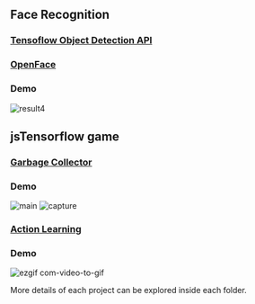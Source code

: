## Face Recognition 
### [Tensoflow Object Detection API](https://github.com/beesightsoft/bss-rd-student/tree/ltphy/15062018_ltphy/Tensorflow#tensorflow)
### [OpenFace](https://github.com/beesightsoft/bss-rd-student/tree/ltphy/15062018_ltphy/Tensorflow#face-recognition-with-dlib)
### Demo

![result4](https://user-images.githubusercontent.com/32784614/43309256-7fb7182c-91ae-11e8-9004-1dcb76a33f71.jpg)

## jsTensorflow game
### [Garbage Collector](https://github.com/beesightsoft/bss-rd-student/tree/ltphy/15062018_ltphy/Game#garbagecollector)
### Demo
![main](https://user-images.githubusercontent.com/32784614/42807453-07012f92-89db-11e8-83e1-d76db82e028b.PNG)
![capture](https://user-images.githubusercontent.com/32784614/42807450-06bcaeb2-89db-11e8-988b-b351675f4633.PNG)

### [Action Learning](https://github.com/beesightsoft/bss-rd-student/tree/ltphy/15062018_ltphy/Game#action-learning)

### Demo
![ezgif com-video-to-gif](https://user-images.githubusercontent.com/32784614/42808437-86c585e6-89dd-11e8-90a4-7d8b4467c2e0.gif)


More details of each project can be explored inside each folder.
